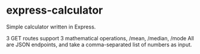 # express-calculator

Simple calculator written in Express.

3 GET routes support 3 mathematical operations, /mean, /median, /mode
All are JSON endpoints, and take a comma-separated list of numbers as input.

